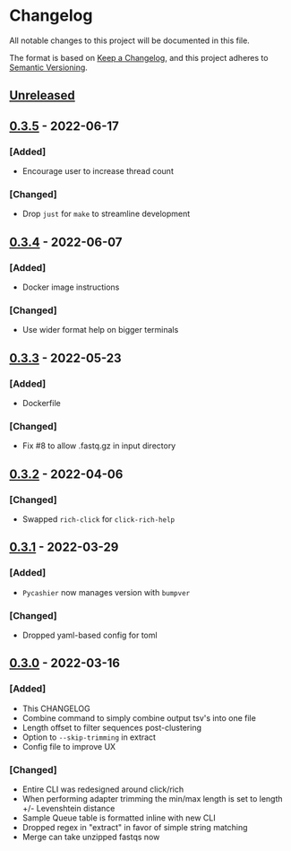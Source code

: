 # Changelog
All notable changes to this project will be documented in this file.

The format is based on [Keep a Changelog](https://keepachangelog.com/en/1.0.0/),
and this project adheres to [Semantic Versioning](https://semver.org/spec/v2.0.0.html).

## [Unreleased]

## [0.3.5] - 2022-06-17
### [Added]
- Encourage user to increase thread count

### [Changed]
- Drop `just` for `make` to streamline development

## [0.3.4] - 2022-06-07
### [Added]
- Docker image instructions
### [Changed]
- Use wider format help on bigger terminals


## [0.3.3] - 2022-05-23
### [Added]
- Dockerfile
### [Changed]
- Fix #8 to allow .fastq.gz in input directory


## [0.3.2] - 2022-04-06
### [Changed]
- Swapped `rich-click` for `click-rich-help`


## [0.3.1] - 2022-03-29
### [Added]
- `Pycashier` now manages version with `bumpver`

### [Changed]
- Dropped yaml-based config for toml


## [0.3.0] - 2022-03-16
### [Added]
- This CHANGELOG
- Combine command to simply combine output tsv's into one file
- Length offset to filter sequences post-clustering
- Option to `--skip-trimming` in extract
- Config file to improve UX

### [Changed]
- Entire CLI was redesigned around click/rich
- When performing adapter trimming the min/max length is set to length +/- Levenshtein distance
- Sample Queue table is formatted inline with new CLI
- Dropped regex in "extract" in favor of simple string matching
- Merge can take unzipped fastqs now

[Unreleased]: https://github.com/brocklab/pycashier/compare/v0.3.5...HEAD
[0.3.5]: https://github.com/brocklab/pycashier/compare/v0.3.4...v0.3.5
[0.3.4]: https://github.com/brocklab/pycashier/compare/v0.3.3...v0.3.4
[0.3.3]: https://github.com/brocklab/pycashier/compare/v0.3.2...v0.3.3
[0.3.2]: https://github.com/brocklab/pycashier/compare/v0.3.1...v0.3.2
[0.3.1]: https://github.com/brocklab/pycashier/compare/v0.3.0...v0.3.1
[0.3.0]: https://github.com/brocklab/pycashier/compare/v0.2.8...v0.3.0
